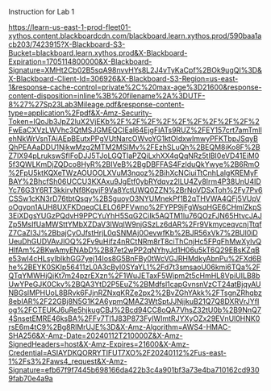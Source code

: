 Instruction for Lab 1

https://learn-us-east-1-prod-fleet01-xythos.content.blackboardcdn.com/blackboard.learn.xythos.prod/590baa1acb203/7423915?X-Blackboard-S3-Bucket=blackboard.learn.xythos.prod&X-Blackboard-Expiration=1705114800000&X-Blackboard-Signature=XMHt2Cb02B5sqA98nvvHYs8L2J4vTyKaCpf%2BOk9ugQI%3D&X-Blackboard-Client-Id=306926&X-Blackboard-S3-Region=us-east-1&response-cache-control=private%2C%20max-age%3D21600&response-content-disposition=inline%3B%20filename%2A%3DUTF-8%27%27Sp23Lab3Mileage.pdf&response-content-type=application%2Fpdf&X-Amz-Security-Token=IQoJb3JpZ2luX2VjEKb%2F%2F%2F%2F%2F%2F%2F%2F%2F%2FwEaCXVzLWVhc3QtMSJGMEQCIEaI64EjgFlATs9RUZ%2FEY157crt7amTmllehNkWrVsnTAiAEpBEutxPPgVUtNarcOWvoYG1ktOIdxwImwyPFKTbpJSqyBQhPEAAaDDU1NjkwMzg2MTM2MSIMv%2FEzhSLuQh%2BEQM8iKo8F%2BZ7IX94pLrukswSfIFoDJJ5TJoLGQTIaPZQiLxhXX4qQqNRz5tIBI0eVD41EiM05f3QWLKmDjZQDco8HyR%2BIVeB%2BgDBFFAS4FzlduQkYwye%2B6RmO%2FpU5ktKQXeTWzAOUOOLXVuM3nqoz%2BihXcNCiuiTtCnhLalgKREMyFBAY%2BhcfSh06UCCU3KXAxu9JgEtf0ybRYdqvz2lLU4Zy8Irm4P38UnU4IDYc76G3Y6RT3kkirvNf8KgvjF9Va8YctUWQ0ZZN%2BrNoVDSxToh%2Fy7Pv6CSSw1cKN3rD76tbtQsqy%2BSguoyO3NYUMnekPf1B2qTHVWA4QFj5VUpVoOgvpn1AUH8UXFKDqeqCLELO6PFVwno%2FYPP9jFgWsqHGE6CHmlZkpS3EiXDgsYUGzPQdvH9PPCYuYhH5SqG2CiIk5AQTM1lu76QOzFJN65HtvcJAJZp5MsIfUaMWSttYMbXZDaV3IWqIW9njGSzLz6dAR%2Fr9VkmyceqvcnjTtqfZ7CaZI3J%2BbajCyOJfstHrjL0qSNMAj0OevwfKb%2BJR56xVk7%2BUl0iDUeuDhGUDVAvJlOQ%2Fv9uHifz4nRCtNRm8rT8ciThCnjHc5FPqFhMwXylvQHIfAm%2BKwAmyENAbD%2B87et2wPP2qNYhyJd1H06u5kT6Q29EBsKZqBe53wI4cHLsyIblkhGG7yej14Ios8G5BnFBy0tWcVGJRHMdkyAbnPu%2FXd6Bhe%2BEYK0SKIp56411zL0A3cByI0SYaYL1%2Fd7t3smsaoU06kmi6TQa%2FQTqYMWHjQjKt7m24pzrEXzn%2F1WuJETaxF5Wjpm2t5cHmHL8VpiUILB8bUwYPeGJK0Ckv%2BQA3YtD2P5EuZ%2BMdfsl1capGvnsnVzCT24atBjqyAUNBGslMPHUoL8BRvk6FJjnRZNxqKRZe2px2%2BvZGhYAkk%2FTsgnZRhqbz8ebIAR%2F22GBj8N5G1K2A6ypmQMAZ3WtSptJJNjjkuB21Q7Q8DXRVrJYfIog%2FCTEUKJ6uRe5hjkugCBJ%2Bcd94CC8oQA7VhsZ32tU0b%2B9NnQ74SnsetEMRE46ksBA%2FFv7TI1J83P873FyIWImtRJYXyOZx29EVnUl0HNK0rsE6m4tC9%2Bg8RlMrUJE%3D&X-Amz-Algorithm=AWS4-HMAC-SHA256&X-Amz-Date=20240112T210000Z&X-Amz-SignedHeaders=host&X-Amz-Expires=21600&X-Amz-Credential=ASIAYDKQORRYTIFUT7XO%2F20240112%2Fus-east-1%2Fs3%2Faws4_request&X-Amz-Signature=efb67f9f7445b698166da422b3c4a901bf3a73e4ba710162cd9309fab70e4a9a
